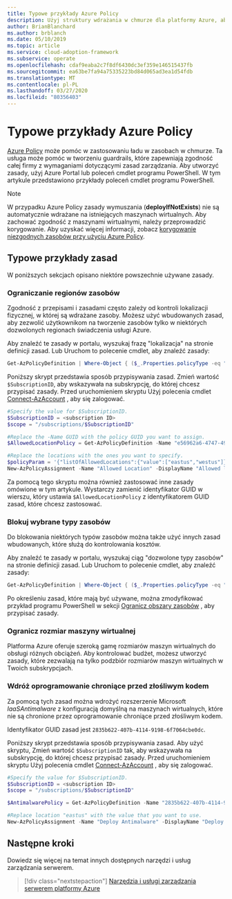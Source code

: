 ```yaml
---
title: Typowe przykłady Azure Policy
description: Użyj struktury wdrażania w chmurze dla platformy Azure, aby zapewnić zgodność z wymaganiami dotyczącymi zasad, tworząc zasady za pomocą poleceń cmdlet programu PowerShell.
author: BrianBlanchard
ms.author: brblanch
ms.date: 05/10/2019
ms.topic: article
ms.service: cloud-adoption-framework
ms.subservice: operate
ms.openlocfilehash: cdaf9eaba2c7f8df6430dc3ef359e146515437fb
ms.sourcegitcommit: ea63be7fa94a75335223bd84d065ad3ea1d54fdb
ms.translationtype: MT
ms.contentlocale: pl-PL
ms.lasthandoff: 03/27/2020
ms.locfileid: "80356403"
---
```

# <a name="common-azure-policy-examples"></a>Typowe przykłady Azure Policy

[Azure Policy](https://docs.microsoft.com/azure/governance/policy/overview) może pomóc w zastosowaniu ładu w zasobach w chmurze. Ta usługa może pomóc w tworzeniu guardrails, które zapewniają zgodność całej firmy z wymaganiami dotyczącymi zasad zarządzania. Aby utworzyć zasady, użyj Azure Portal lub poleceń cmdlet programu PowerShell. W tym artykule przedstawiono przykłady poleceń cmdlet programu PowerShell.

> [!NOTE]
> W przypadku Azure Policy zasady wymuszania (**deployIfNotExists**) nie są automatycznie wdrażane na istniejących maszynach wirtualnych. Aby zachować zgodność z maszynami wirtualnymi, należy przeprowadzić korygowanie. Aby uzyskać więcej informacji, zobacz [korygowanie niezgodnych zasobów przy użyciu Azure Policy](https://docs.microsoft.com/azure/governance/policy/how-to/remediate-resources).

## <a name="common-policy-examples"></a>Typowe przykłady zasad

W poniższych sekcjach opisano niektóre powszechnie używane zasady.

### <a name="restrict-resource-regions"></a>Ograniczanie regionów zasobów

Zgodność z przepisami i zasadami często zależy od kontroli lokalizacji fizycznej, w której są wdrażane zasoby. Możesz użyć wbudowanych zasad, aby zezwolić użytkownikom na tworzenie zasobów tylko w niektórych dozwolonych regionach świadczenia usługi Azure.

Aby znaleźć te zasady w portalu, wyszukaj frazę "lokalizacja" na stronie definicji zasad. Lub Uruchom to polecenie cmdlet, aby znaleźć zasady:

```powershell
Get-AzPolicyDefinition | Where-Object { ($_.Properties.policyType -eq "BuiltIn") -and ($_.Properties.displayName -like "*location*") }
```

Poniższy skrypt przedstawia sposób przypisywania zasad. Zmień wartość `$SubscriptionID`, aby wskazywała na subskrypcję, do której chcesz przypisać zasady. Przed uruchomieniem skryptu Użyj polecenia cmdlet [Connect-AzAccount](https://docs.microsoft.com/powershell/module/az.accounts/connect-azaccount?view=azps-2.1.0) , aby się zalogować.

```powershell
#Specify the value for $SubscriptionID.
$SubscriptionID = <subscription ID>
$scope = "/subscriptions/$SubscriptionID"

#Replace the -Name GUID with the policy GUID you want to assign.
$AllowedLocationPolicy = Get-AzPolicyDefinition -Name "e56962a6-4747-49cd-b67b-bf8b01975c4c"

#Replace the locations with the ones you want to specify.
$policyParam = '{"listOfAllowedLocations":{"value":["eastus","westus"]}}'
New-AzPolicyAssignment -Name "Allowed Location" -DisplayName "Allowed locations for resource creation" -Scope $scope -PolicyDefinition $AllowedLocationPolicy -Location eastus -PolicyParameter $policyParam
```

Za pomocą tego skryptu można również zastosować inne zasady omówione w tym artykule. Wystarczy zamienić identyfikator GUID w wierszu, który ustawia `$AllowedLocationPolicy` z identyfikatorem GUID zasad, które chcesz zastosować.

### <a name="block-certain-resource-types"></a>Blokuj wybrane typy zasobów

Do blokowania niektórych typów zasobów można także użyć innych zasad wbudowanych, które służą do kontrolowania kosztów.

Aby znaleźć te zasady w portalu, wyszukaj ciąg "dozwolone typy zasobów" na stronie definicji zasad. Lub Uruchom to polecenie cmdlet, aby znaleźć zasady:

```powershell
Get-AzPolicyDefinition | Where-Object { ($_.Properties.policyType -eq "BuiltIn") -and ($_.Properties.displayName -like "*allowed resource types") }
```

Po określeniu zasad, które mają być używane, można zmodyfikować przykład programu PowerShell w sekcji [Ogranicz obszary zasobów](#restrict-resource-regions) , aby przypisać zasady.

### <a name="restrict-vm-size"></a>Ogranicz rozmiar maszyny wirtualnej

Platforma Azure oferuje szeroką gamę rozmiarów maszyn wirtualnych do obsługi różnych obciążeń. Aby kontrolować budżet, możesz utworzyć zasady, które zezwalają na tylko podzbiór rozmiarów maszyn wirtualnych w Twoich subskrypcjach.

### <a name="deploy-antimalware"></a>Wdróż oprogramowanie chroniące przed złośliwym kodem

Za pomocą tych zasad można wdrożyć rozszerzenie Microsoft *IaaSAntimalware* z konfiguracją domyślną na maszynach wirtualnych, które nie są chronione przez oprogramowanie chroniące przed złośliwym kodem.

Identyfikator GUID zasad jest `2835b622-407b-4114-9198-6f7064cbe0dc`.

Poniższy skrypt przedstawia sposób przypisywania zasad. Aby użyć skryptu, Zmień wartość `$SubscriptionID` tak, aby wskazywała na subskrypcję, do której chcesz przypisać zasady. Przed uruchomieniem skryptu Użyj polecenia cmdlet [Connect-AzAccount](https://docs.microsoft.com/powershell/module/az.accounts/connect-azaccount?view=azps-2.1.0) , aby się zalogować.

```powershell
#Specify the value for $SubscriptionID.
$SubscriptionID = <subscription ID>
$scope = "/subscriptions/$SubscriptionID"

$AntimalwarePolicy = Get-AzPolicyDefinition -Name "2835b622-407b-4114-9198-6f7064cbe0dc"

#Replace location "eastus" with the value that you want to use.
New-AzPolicyAssignment -Name "Deploy Antimalware" -DisplayName "Deploy default Microsoft IaaSAntimalware extension for Windows Server" -Scope $scope -PolicyDefinition $AntimalwarePolicy -Location eastus –AssignIdentity

```

## <a name="next-steps"></a>Następne kroki

Dowiedz się więcej na temat innych dostępnych narzędzi i usług zarządzania serwerem.

> [!div class="nextstepaction"]
> [Narzędzia i usługi zarządzania serwerem platformy Azure](./tools-services.md)
